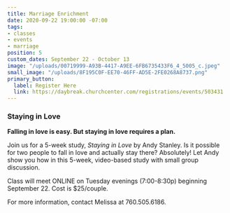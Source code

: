 ```yaml
---
title: Marriage Enrichment
date: 2020-09-22 19:00:00 -07:00
tags:
- classes
- events
- marriage
position: 5
custom_dates: September 22 - October 13
image: "/uploads/00719999-A93B-4417-A9EE-6FB6735433F6_4_5005_c.jpeg"
small_image: "/uploads/8F195C0F-EE70-46FF-AD5E-2FE0268A8737.png"
primary_button:
  label: Register Here
  link: https://daybreak.churchcenter.com/registrations/events/503431
---
```


### **Staying in Love**

**Falling in love is easy. But staying in love requires a plan.**

Join us for a 5-week study, *Staying in Love* by Andy Stanley. Is it possible for two people to fall in love and actually stay there? Absolutely! Let Andy show you how in this 5-week, video-based study with small group discussion.

Class will meet ONLINE on Tuesday evenings (7:00-8:30p) beginning September 22. Cost is $25/couple.

For more information, contact Melissa at 760.505.6186.